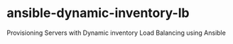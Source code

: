 # ansible-dynamic-inventory-lb
Provisioning Servers with Dynamic inventory Load Balancing using Ansible
